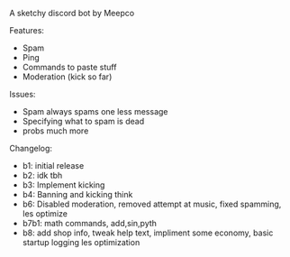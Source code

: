 A sketchy discord bot by Meepco



Features:

- Spam
- Ping
- Commands to paste stuff
- Moderation (kick so far)



Issues:

- Spam always spams one less message
- Specifying what to spam is dead
- probs much more 



Changelog:

- b1: initial release
- b2: idk tbh
- b3: Implement kicking
- b4: Banning and kicking  think
- b6: Disabled moderation, removed attempt at music, fixed spamming, les optimize
- b7b1: math commands, add,sin,pyth
- b8: add shop info, tweak help text, impliment some economy, basic startup logging les optimization 